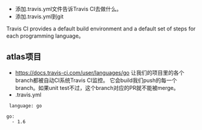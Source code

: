 
 - 添加.travis.yml文件告诉Travis CI去做什么。
 - 添加.travis.yml到git
 
 Travis CI provides a default build environment and a default set of steps for each programming language。
 
 
## atlas项目

 - https://docs.travis-ci.com/user/languages/go
 让我们的项目里的各个branch都被自动CI系统Travis CI监控。
 它会build我们push的每一个branch。如果unit test不过，这个branch对应的PR就不能被merge。
 - .travis.yml

```
 language: go

go:
  - 1.6
```
